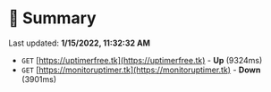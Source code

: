 # 📖 Summary
Last updated: **1/15/2022, 11:32:32 AM**

- `GET` [https://uptimerfree.tk](https://uptimerfree.tk) - **Up** (9324ms)
- `GET` [https://monitoruptimer.tk](https://monitoruptimer.tk) - **Down** (3901ms)
